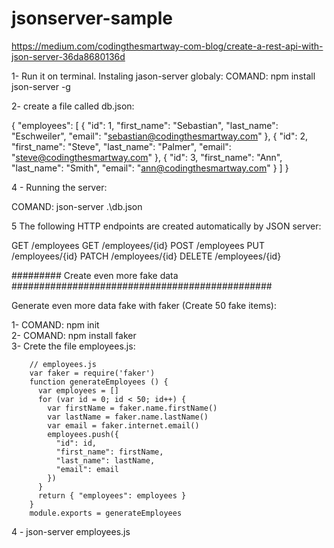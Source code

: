 # jsonserver-sample


https://medium.com/codingthesmartway-com-blog/create-a-rest-api-with-json-server-36da8680136d

1- Run it on terminal. Instaling jason-server globaly:
COMAND: npm install json-server -g

2- create a file called db.json:

{
  "employees": [
    {
      "id": 1,
      "first_name": "Sebastian",
      "last_name": "Eschweiler",
      "email": "sebastian@codingthesmartway.com"
    },
    {
      "id": 2,
      "first_name": "Steve",
      "last_name": "Palmer",
      "email": "steve@codingthesmartway.com"
    },
    {
      "id": 3,
      "first_name": "Ann",
      "last_name": "Smith",
      "email": "ann@codingthesmartway.com"
    }
  ]
}


4 - Running the server:

COMAND:  json-server .\db.json

5 The following HTTP endpoints are created automatically by JSON server:

GET    /employees
GET    /employees/{id}
POST   /employees
PUT    /employees/{id}
PATCH  /employees/{id}
DELETE /employees/{id}



#########  Create even more fake data ###############################################

Generate even more data fake with faker (Create 50 fake items):

1- COMAND: npm init  
2- COMAND: npm install faker     
3- Crete the file employees.js: 
	
		// employees.js
		var faker = require('faker')
		function generateEmployees () {
		  var employees = []
		  for (var id = 0; id < 50; id++) {
			var firstName = faker.name.firstName()
			var lastName = faker.name.lastName()
			var email = faker.internet.email()
			employees.push({
			  "id": id,
			  "first_name": firstName,
			  "last_name": lastName,
			  "email": email
			})
		  }
		  return { "employees": employees }
		}
		module.exports = generateEmployees
	

4 - json-server employees.js
